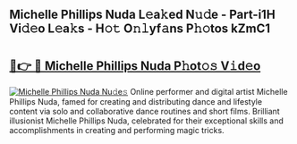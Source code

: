## Michelle Phillips Nuda L𝚎a𝚔ed N𝚞𝚍e - Part-i1H Vi𝚍𝚎o L𝚎a𝚔s - H𝚘𝚝 O𝚗𝚕yf𝚊ns P𝚑𝚘tos kZmC1

# <h2><a href="http://kfefkkn.oniu.top/?m=Michelle+Phillips+Nuda">🔗👉 🔴 Michelle Phillips Nuda P𝚑ot𝚘𝚜 V𝚒d𝚎o</a></h2>

[![Michelle Phillips Nuda Nu𝚍e𝚜](https://i.imgur.com/0qMVB7G.gif)](http://kfefkkn.oniu.top/?m=Michelle+Phillips+Nuda)
Online performer and digital artist Michelle Phillips Nuda, famed for creating and distributing dance and lifestyle content via solo and collaborative dance routines and short films. Brilliant illusionist Michelle Phillips Nuda, celebrated for their exceptional skills and accomplishments in creating and performing magic tricks.  
